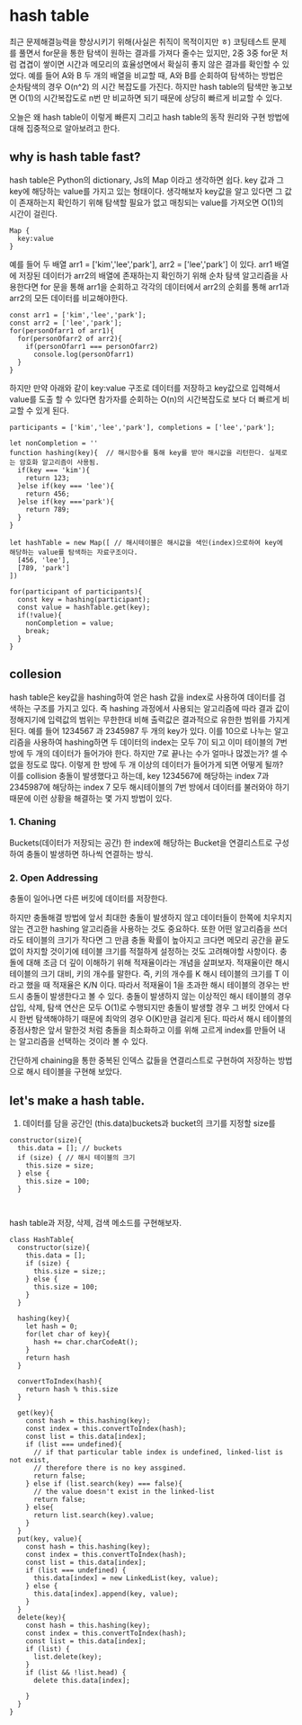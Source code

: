 # hash table
최근 문제해결능력을 향상시키기 위해(사실은 취직이 목적이지만 ㅎ)
코팅테스트 문제를 풀면서 for문을 통한 탐색이 원하는 결과를 가져다 줄수는 있지만, 2중 3중 for문 처럼 겹겹이 쌓이면 시간과 메모리의 효율성면에서 확실히 좋지 않은 결과를 확인할 수 있었다. 
예를 들어 A와 B 두 개의 배열을 비교할 때, A와 B를 순회하여 탐색하는 방법은 순차탐색의 경우 O(n^2) 의 시간 복잡도를 가진다.
하지만 hash table의 탐색만 놓고보면 O(1)의 시간복잡도로 n번 만 비교하면 되기 때문에 상당히 빠르게 비교할 수 있다.

오늘은 왜 hash table이 이렇게 빠른지 그리고 hash table의 동작 원리와 구현 방법에 대해 집중적으로 알아보려고 한다.

## why is hash table fast?
hash table은 Python의 dictionary, Js의 Map 이라고 생각하면 쉽다. key 값과 그 key에 해당하는 value를 가지고 있는 형태이다.
생각해보자 key값을 알고 있다면 그 값이 존재하는지 확인하기 위해 탐색할 필요가 없고 매칭되는 value를 가져오면 O(1)의 시간이 걸린다.
```
Map {
  key:value
}
```
예를 들어 두 배열 arr1 = ['kim','lee','park'], arr2 = ['lee','park'] 이 있다.
arr1 배열에 저장된 데이터가 arr2의 배열에 존재하는지 확인하기 위해
순차 탐색 알고리즘을 사용한다면 for 문을 통해 arr1을 순회하고 각각의 데이터에서 arr2의 순회를 통해 arr1과 arr2의 모든 데이터를 비교해야한다.
```
const arr1 = ['kim','lee','park'];
const arr2 = ['lee','park'];
for(personOfarr1 of arr1){
  for(personOfarr2 of arr2){
    if(personOfarr1 === personOfarr2)
      console.log(personOfarr1)
  }
}
```
하지만 만약 아래와 같이 key:value 구조로 데이터를 저장하고 key값으로 입력해서 value를 도출 할 수 있다면 
참가자를 순회하는 O(n)의 시간복잡도로 보다 더 빠르게 비교할 수 있게 된다.
```
participants = ['kim','lee','park'], completions = ['lee','park'];

let nonCompletion = ''
function hashing(key){  // 해시함수를 통해 key를 받아 해시값을 리턴한다. 실제로는 암호화 알고리즘이 사용됨.
  if(key === 'kim'){
    return 123;
  }else if(key === 'lee'){
    return 456;
  }else if(key ==='park'){
    return 789;
  }
}

let hashTable = new Map([ // 해시테이블은 해시값을 색인(index)으로하여 key에 해당하는 value를 탐색하는 자료구조이다.
  [456, 'lee'],
  [789, 'park']
])

for(participant of participants){
  const key = hashing(participant);
  const value = hashTable.get(key);
  if(!value){
    nonCompletion = value;
    break;
  }
}
```
## collesion
hash table은 key값을 hashing하여 얻은 hash 값을 index로 사용하여 데이터를 검색하는 구조를 가지고 있다.
즉 hashing 과정에서 사용되는 알고리즘에 따라 결과 값이 정해지기에 입력값의 범위는 무한한대 비해 출력값은 결과적으로 유한한 범위를 가지게 된다. 예를 들어 1234567 과 2345987 두 개의 key가 있다. 이를 10으로 나누는 알고리즘을 사용하여 hashing하면 두 데이터의 index는 모두 7이 되고 이미 테이블의 7번 방에 두 개의 데이터가 들어가야 한다. 하지만 7로 끝나는 수가 얼마나 많겠는가? 셀 수 없을 정도로
많다. 이렇게 한 방에 두 개 이상의 데이터가 들어가게 되면 어떻게 될까? 이를 collision 충돌이 발생했다고 하는데, key 1234567에 해당하는 index 7과 2345987에 해당하는 index 7 모두 해시테이블의 7번 방에서 데이터를 불러와야 하기 때문에 이런 상황을 해결하는 몇 가지 방법이 있다.

### 1. Chaning
Buckets(데이터가 저장되는 공간) 한 index에 해당하는 Bucket을 연결리스트로 구성하여 충돌이 발생하면 하나씩 연결하는 방식.
### 2. Open Addressing
충돌이 일어나면 다른 버킷에 데이터를 저장한다.

하지만 충돌해결 방법에 앞서 최대한 충돌이 발생하지 않고 데이터들이 한쪽에 치우치지 않는 견고한 hashing 알고리즘을 사용하는 것도 중요하다. 또한 어떤 알고리즘을 쓰더라도 테이블의 크기가 작다면 그 만큼 충돌 확률이 높아지고 크다면 메모리 공간을 끝도없이 차지할 것이기에 테이블 크기를 적절하게 설정하는 것도 고려해야할 사항이다.
충돌에 대해 조금 더 깊이 이해하기 위해 적재율이라는 개념을 살펴보자. 적재율이란 해시 테이블의 크기 대비, 키의 개수를 말한다.
즉, 키의 개수를 K 해시 테이블의 크기를 T 이라고 했을 때 적재율은 K/N 이다. 따라서 적재율이 1을 초과한 해시 테이블의 경우는 반드시 충돌이 발생한다고 볼 수 있다.
충돌이 발생하지 않는 이상적인 해시 테이블의 경우 삽입, 삭제, 탐색 연산은 모두 O(1)로 수행되지만 충돌이 발생할 경우 그 버킷 안에서 다시 한번 탐색해야하기 때문에 최악의 경우 O(K)만큼 걸리게 된다. 따라서 해시 테이블의 중점사항은 앞서 말한것 처럼 충돌을 최소화하고 이를 위해 고르게 index를 만들어 내는 알고리즘을 선택하는 것이라 볼 수 있다.

간단하게 chaining을 통한 중복된 인덱스 값들을 연결리스트로 구현하여 저장하는 방법으로 해시 테이블을 구현해 보았다.
## let's make a hash table.
1. 데이터를 담을 공간인 (this.data)buckets과 bucket의 크기를 지정할 size를 

```
constructor(size){
  this.data = []; // buckets
  if (size) { // 해시 테이블의 크기
    this.size = size;
  } else {
    this.size = 100;
  }
  
  
```
hash table과 저장, 삭제, 검색 메소드를 구현해보자.
```
class HashTable{
  constructor(size){
    this.data = [];
    if (size) {
      this.size = size;;
    } else {
      this.size = 100;
    }
  }

  hashing(key){
    let hash = 0;
    for(let char of key){
      hash += char.charCodeAt();
    }
    return hash
  }

  convertToIndex(hash){
    return hash % this.size
  }

  get(key){
    const hash = this.hashing(key);
    const index = this.convertToIndex(hash);
    const list = this.data[index];
    if (list === undefined){
      // if that particular table index is undefined, linked-list is not exist,
      // therefore there is no key assgined.
      return false;
    } else if (list.search(key) === false){
      // the value doesn't exist in the linked-list
      return false;
    } else{
      return list.search(key).value;
    }
  }
  put(key, value){
    const hash = this.hashing(key);
    const index = this.convertToIndex(hash);
    const list = this.data[index];
    if (list === undefined) {
      this.data[index] = new LinkedList(key, value);
    } else {
      this.data[index].append(key, value);
    }
  }
  delete(key){
    const hash = this.hashing(key);
    const index = this.convertToIndex(hash);
    const list = this.data[index];
    if (list) {
      list.delete(key);
    }
    if (list && !list.head) {
      delete this.data[index];

    }
  }
}
```

